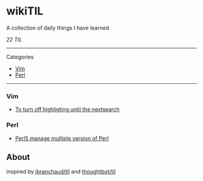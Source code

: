 # wikiTIL

A collection of daily things I have learned

_22 TIL_

---

Categories

* [Vim](#vim)
* [Perl](#perl)
---

### Vim

- [To turn off highligting until the nextsearch](vim/highlighting.md)

### Perl

- [Perl5 manage multiple version of Perl](perl/perlbrew.md)

## About

inspired by [jbranchaud/til](https://github.com/jbranchaud/til) and  [thoughtbot/til](https://github.com/thoughtbot/til)
